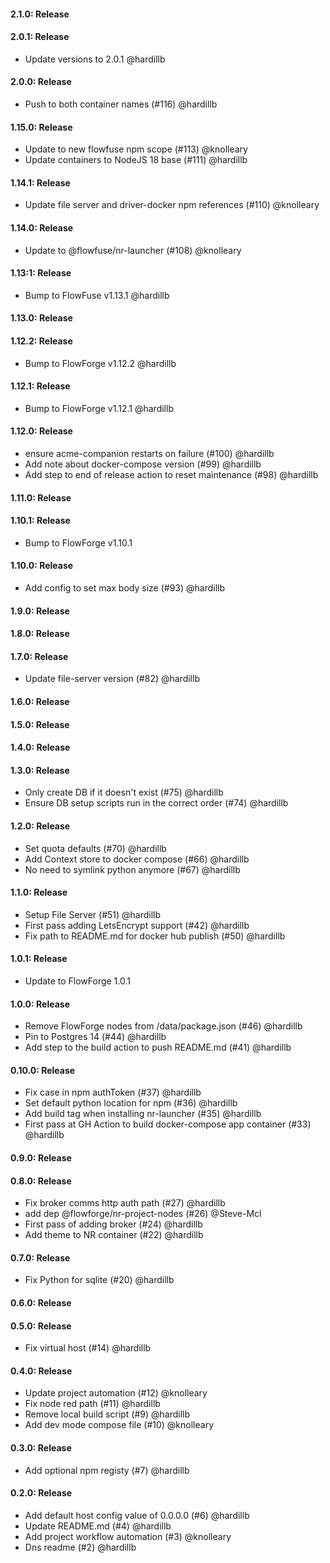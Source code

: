 #### 2.1.0: Release


#### 2.0.1: Release

 - Update versions to 2.0.1 @hardillb

#### 2.0.0: Release

 - Push to both container names (#116) @hardillb

#### 1.15.0: Release

 - Update to new flowfuse npm scope (#113) @knolleary
 - Update containers to NodeJS 18 base (#111) @hardillb

#### 1.14.1: Release

 - Update file server and driver-docker npm references (#110) @knolleary

#### 1.14.0: Release

 - Update to @flowfuse/nr-launcher (#108) @knolleary

#### 1.13:1: Release

 - Bump to FlowFuse v1.13.1 @hardillb

#### 1.13.0: Release


#### 1.12.2: Release

 - Bump to FlowForge v1.12.2 @hardillb

#### 1.12.1: Release

 - Bump to FlowForge v1.12.1 @hardillb

#### 1.12.0: Release

 - ensure acme-companion restarts on failure (#100) @hardillb
 - Add note about docker-compose version (#99) @hardillb
 - Add step to end of release action to reset maintenance (#98) @hardillb

#### 1.11.0: Release


#### 1.10.1: Release

 - Bump to FlowForge v1.10.1

#### 1.10.0: Release

 - Add config to set max body size (#93) @hardillb

#### 1.9.0: Release


#### 1.8.0: Release


#### 1.7.0: Release

 - Update file-server version (#82) @hardillb

#### 1.6.0: Release


#### 1.5.0: Release


#### 1.4.0: Release


#### 1.3.0: Release

 - Only create DB if it doesn't exist (#75) @hardillb
 - Ensure DB setup scripts run in the correct order (#74) @hardillb

#### 1.2.0: Release

 - Set quota defaults (#70) @hardillb
 - Add Context store to docker compose (#66) @hardillb
 - No need to symlink python anymore (#67) @hardillb

#### 1.1.0: Release

 - Setup File Server (#51) @hardillb
 - First pass adding LetsEncrypt support (#42) @hardillb
 - Fix path to README.md for docker hub publish (#50) @hardillb

#### 1.0.1: Release

 - Update to FlowForge 1.0.1

#### 1.0.0: Release

 - Remove FlowForge nodes from /data/package.json (#46) @hardillb
 - Pin to Postgres 14 (#44) @hardillb
 - Add step to the build action to push README.md (#41) @hardillb

#### 0.10.0: Release

 - Fix case in npm authToken (#37) @hardillb
 - Set default python location for npm (#36) @hardillb
 - Add build tag when installing nr-launcher (#35) @hardillb
 - First pass at GH Action to build docker-compose app container (#33) @hardillb

#### 0.9.0: Release


#### 0.8.0: Release

 - Fix broker comms http auth path (#27) @hardillb
 - add dep @flowforge/nr-project-nodes (#26) @Steve-Mcl
 - First pass of adding broker (#24) @hardillb
 - Add theme to NR container (#22) @hardillb

#### 0.7.0: Release

 - Fix Python for sqlite (#20) @hardillb

#### 0.6.0: Release


#### 0.5.0: Release

 - Fix virtual host (#14) @hardillb

#### 0.4.0: Release

 - Update project automation (#12) @knolleary
 - Fix node red path (#11) @hardillb
 - Remove local build script (#9) @hardillb
 - Add dev mode compose file (#10) @knolleary

#### 0.3.0: Release

 - Add optional npm registy (#7) @hardillb

#### 0.2.0: Release

 - Add default host config value of 0.0.0.0 (#6) @hardillb
 - Update README.md (#4) @hardillb
 - Add project workflow automation (#3) @knolleary
 - Dns readme (#2) @hardillb
 
